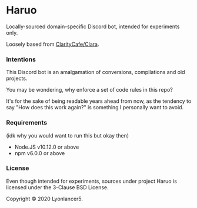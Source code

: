# Haruo
Locally-sourced domain-specific Discord bot, intended for experiments only.

Loosely based from [ClarityCafe/Clara](https://github.com/ClarityCafe/Clara).

### Intentions
This Discord bot is an amalgamation of conversions, compilations and old projects.

You may be wondering, why enforce a set of code rules in this repo?

It's for the sake of being readable years ahead from now, as the tendency to say
"How does this work again?" is something I personally want to avoid.

### Requirements
(idk why you would want to run this but okay then)

- Node.JS v10.12.0 or above
- npm v6.0.0 or above

### License
Even though intended for experiments, sources under project Haruo is licensed under the 3-Clause BSD License.

Copyright &copy; 2020 Lyonlancer5.

